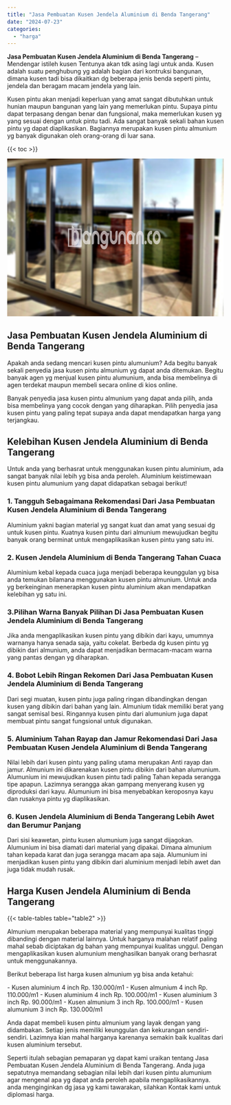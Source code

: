 ```yaml
---
title: "Jasa Pembuatan Kusen Jendela Aluminium di Benda Tangerang"
date: "2024-07-23"
categories: 
  - "harga"
---
```


**Jasa Pembuatan Kusen Jendela Aluminium di Benda Tangerang** – Mendengar istileh kusen Tentunya akan tdk asing lagi untuk anda. Kusen adalah suatu penghubung yg adalah bagian dari kontruksi bangunan, dimana kusen tadi bisa dikaitkan dg beberapa jenis benda seperti pintu, jendela dan beragam macam jendela yang lain.

Kusen pintu akan menjadi keperluan yang amat sangat dibutuhkan untuk hunian maupun bangunan yang lain yang memerlukan pintu. Supaya pintu dapat terpasang dengan benar dan fungsional, maka memerlukan kusen yg yang sesuai dengan untuk pintu tadi. Ada sangat banyak sekali bahan kusen pintu yg dapat diaplikasikan. Bagiannya merupakan kusen pintu almunium yg banyak digunakan oleh orang-orang di luar sana.

{{< toc >}}

![Jasa Pembuatan Kusen Jendela Aluminium di Benda Tangerang](/images/harga-kusen-jendela-alumunium-46.png)

## Jasa Pembuatan Kusen Jendela Aluminium di Benda Tangerang

Apakah anda sedang mencari kusen pintu alumunium? Ada begitu banyak sekali penyedia jasa kusen pintu almunium yg dapat anda ditemukan. Begitu banyak agen yg menjual kusen pintu alumunium, anda bisa membelinya di agen terdekat maupun membeli secara online di kios online.

Banyak penyedia jasa kusen pintu almunium yang dapat anda pilih, anda bisa membelinya yang cocok dengan yang diharapkan. Pilih penyedia jasa kusen pintu yang paling tepat supaya anda dapat mendapatkan harga yang terjangkau.

## Kelebihan Kusen Jendela Aluminium di Benda Tangerang

Untuk anda yang berhasrat untuk menggunakan kusen pintu aluminium, ada sangat banyak nilai lebih yg bisa anda peroleh. Aluminium keistimewaan kusen pintu alumunium yang dapat didapatkan sebagai berikut!

### 1\. Tangguh Sebagaimana Rekomendasi Dari Jasa Pembuatan Kusen Jendela Aluminium di Benda Tangerang

Aluminium yakni bagian material yg sangat kuat dan amat yang sesuai dg untuk kusen pintu. Kuatnya kusen pintu dari almunium mewujudkan begitu banyak orang berminat untuk mengaplikasikan kusen pintu yang satu ini.

### 2\. Kusen Jendela Aluminium di Benda Tangerang Tahan Cuaca

Aluminium kebal kepada cuaca juga menjadi beberapa keunggulan yg bisa anda temukan bilamana menggunakan kusen pintu almunium. Untuk anda yg berkeinginan menerapkan kusen pintu aluminium akan mendapatkan kelebihan yg satu ini.

### 3.Pilihan Warna Banyak Pilihan Di Jasa Pembuatan Kusen Jendela Aluminium di Benda Tangerang

Jika anda mengaplikasikan kusen pintu yang dibikin dari kayu, umumnya warnanya hanya senada saja, yaitu cokelat. Berbeda dg kusen pintu yg dibikin dari almunium, anda dapat menjadikan bermacam-macam warna yang pantas dengan yg diharapkan.

### 4\. Bobot Lebih Ringan Rekomen Dari Jasa Pembuatan Kusen Jendela Aluminium di Benda Tangerang

Dari segi muatan, kusen pintu juga paling ringan dibandingkan dengan kusen yang dibikin dari bahan yang lain. Almunium tidak memiliki berat yang sangat semisal besi. Ringannya kusen pintu dari alumunium juga dapat membuat pintu sangat fungsional untuk digunakan.

### 5\. Aluminium Tahan Rayap dan Jamur Rekomendasi Dari Jasa Pembuatan Kusen Jendela Aluminium di Benda Tangerang

Nilai lebih dari kusen pintu yang paling utama merupakan Anti rayap dan jamur. Almunium ini dikarenakan kusen pintu dibikin dari bahan alumunium. Alumunium ini mewujudkan kusen pintu tadi paling Tahan kepada serangga tipe apapun. Lazimnya serangga akan gampang menyerang kusen yg diproduksi dari kayu. Alumunium ini bisa menyebabkan keroposnya kayu dan rusaknya pintu yg diaplikasikan.

### 6\. Kusen Jendela Aluminium di Benda Tangerang Lebih Awet dan Berumur Panjang

Dari sisi keawetan, pintu kusen alumunium juga sangat dijagokan. Alumunium ini bisa diamati dari material yang dipakai. Dimana almunium tahan kepada karat dan juga serangga macam apa saja. Alumunium ini menjadikan kusen pintu yang dibikin dari aluminium menjadi lebih awet dan juga tidak mudah rusak.

## Harga Kusen Jendela Aluminium di Benda Tangerang

{{< table-tables table="table2" >}}

Almunium merupakan beberapa material yang mempunyai kualitas tinggi dibandingi dengan material lainnya. Untuk harganya malahan relatif paling mahal sebab diciptakan dg bahan yang mempunyai kualitas unggul. Dengan mengaplikasikan kusen alumunium menghasilkan banyak orang berhasrat untuk menggunakannya.

Berikut beberapa list harga kusen almunium yg bisa anda ketahui:

\- Kusen aluminium 4 inch Rp. 130.000/m1 - Kusen almunium 4 inch Rp. 110.000/m1 - Kusen aluminium 4 inch Rp. 100.000/m1 - Kusen aluminium 3 inch Rp. 90.000/m1 - Kusen almunium 3 inch Rp. 100.000/m1 - Kusen alumunium 3 inch Rp. 130.000/m1

Anda dapat membeli kusen pintu almunium yang layak dengan yang didambakan. Setiap jenis memiliki keunggulan dan kekurangan sendiri-sendiri. Lazimnya kian mahal harganya karenanya semakin baik kualitas dari kusen aluminium tersebut.

Seperti itulah sebagian pemaparan yg dapat kami uraikan tentang Jasa Pembuatan Kusen Jendela Aluminium di Benda Tangerang. Anda juga sepatutnya memandang sebagian nilai lebih dari kusen pintu alumunium agar mengenal apa yg dapat anda peroleh apabila mengaplikasikannya. anda menginginkan dg jasa yg kami tawarakan, silahkan Kontak kami untuk diplomasi harga.
